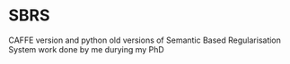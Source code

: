 # SBRS

CAFFE version and python old versions of Semantic Based Regularisation System work done by me durying my PhD

